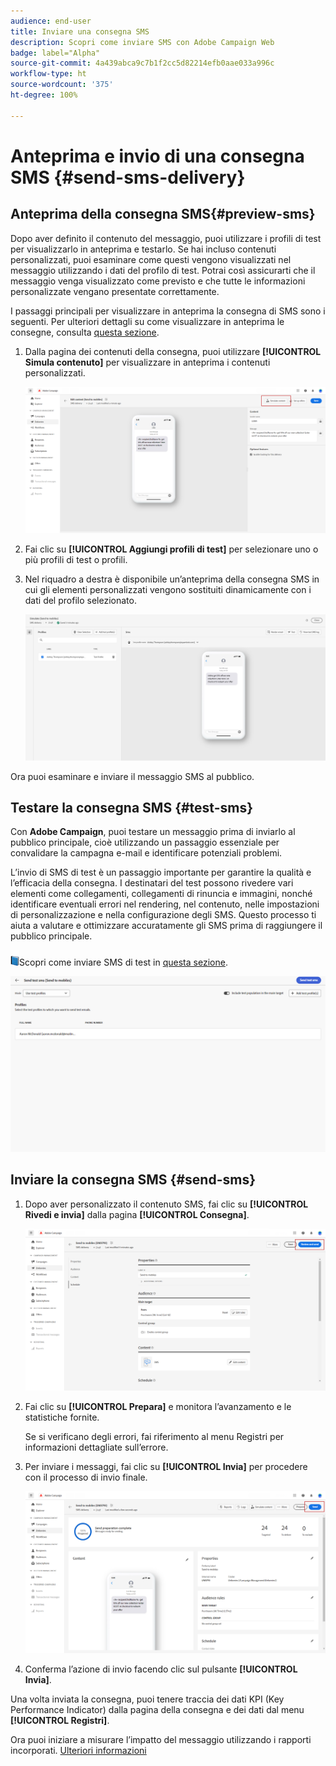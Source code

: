 ```yaml
---
audience: end-user
title: Inviare una consegna SMS
description: Scopri come inviare SMS con Adobe Campaign Web
badge: label="Alpha"
source-git-commit: 4a439abca9c7b1f2cc5d82214efb0aae033a996c
workflow-type: ht
source-wordcount: '375'
ht-degree: 100%

---
```


# Anteprima e invio di una consegna SMS {#send-sms-delivery}

## Anteprima della consegna SMS{#preview-sms}

Dopo aver definito il contenuto del messaggio, puoi utilizzare i profili di test per visualizzarlo in anteprima e testarlo. Se hai incluso contenuti personalizzati, puoi esaminare come questi vengono visualizzati nel messaggio utilizzando i dati del profilo di test. Potrai così assicurarti che il messaggio venga visualizzato come previsto e che tutte le informazioni personalizzate vengano presentate correttamente.

I passaggi principali per visualizzare in anteprima la consegna di SMS sono i seguenti. Per ulteriori dettagli su come visualizzare in anteprima le consegne, consulta [questa sezione](../preview-test/preview-content.md).

1. Dalla pagina dei contenuti della consegna, puoi utilizzare **[!UICONTROL Simula contenuto]** per visualizzare in anteprima i contenuti personalizzati.

   ![](assets/sms_send_1.png)

1. Fai clic su **[!UICONTROL Aggiungi profili di test]** per selezionare uno o più profili di test o profili.

   <!--
    Once your test profiles are selected, click **[!UICONTROL Select]**.
    ![](assets/sms_send_2.png)
    -->

1. Nel riquadro a destra è disponibile un’anteprima della consegna SMS in cui gli elementi personalizzati vengono sostituiti dinamicamente con i dati del profilo selezionato.

   ![](assets/sms_send_3.png)

Ora puoi esaminare e inviare il messaggio SMS al pubblico.

## Testare la consegna SMS {#test-sms}

Con **Adobe Campaign**, puoi testare un messaggio prima di inviarlo al pubblico principale, cioè utilizzando un passaggio essenziale per convalidare la campagna e-mail e identificare potenziali problemi.

L’invio di SMS di test è un passaggio importante per garantire la qualità e l’efficacia della consegna. I destinatari del test possono rivedere vari elementi come collegamenti, collegamenti di rinuncia e immagini, nonché identificare eventuali errori nel rendering, nel contenuto, nelle impostazioni di personalizzazione e nella configurazione degli SMS. Questo processo ti aiuta a valutare e ottimizzare accuratamente gli SMS prima di raggiungere il pubblico principale.

![](../assets/do-not-localize/book.png)Scopri come inviare SMS di test in [questa sezione](../preview-test/test-deliveries.md).

![](assets/sms_send_6.png)

## Inviare la consegna SMS {#send-sms}

1. Dopo aver personalizzato il contenuto SMS, fai clic su **[!UICONTROL Rivedi e invia]** dalla pagina **[!UICONTROL Consegna]**.

   ![](assets/sms_send_4.png)

1. Fai clic su **[!UICONTROL Prepara]** e monitora l’avanzamento e le statistiche fornite.

   Se si verificano degli errori, fai riferimento al menu Registri per informazioni dettagliate sull’errore.

1. Per inviare i messaggi, fai clic su **[!UICONTROL Invia]** per procedere con il processo di invio finale.

   ![](assets/sms_send_5.png)

1. Conferma l’azione di invio facendo clic sul pulsante **[!UICONTROL Invia]**.

Una volta inviata la consegna, puoi tenere traccia dei dati KPI (Key Performance Indicator) dalla pagina della consegna e dei dati dal menu **[!UICONTROL Registri]**.

Ora puoi iniziare a misurare l’impatto del messaggio utilizzando i rapporti incorporati. [Ulteriori informazioni](../reporting/sms-report.md)




